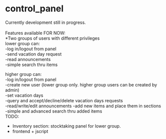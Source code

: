 # control_panel
Currently development still in progress.<br>
<br>
Features available FOR NOW: <br>
*Two groups of users with different privileges<br>
lower group can:<br>
-log in/logout from panel<br>
-send vacation day request<br>
-read announcements<br>
-simple search thru items

higher group can:<br>
-log in/logout from panel<br>
-create new user (lower group only. higher group users can be created by admin)<br>
-set vacation days<br>
-query and accept/decline/delete vacation days requests<br>
-read/write/edit announcements
-add new items and place them in sections
-simple and advanced search thru added items
<br>
TODO:<br>
- Inventory section: stocktaking panel for lower group. <br>
- frontend + jscript<br>

